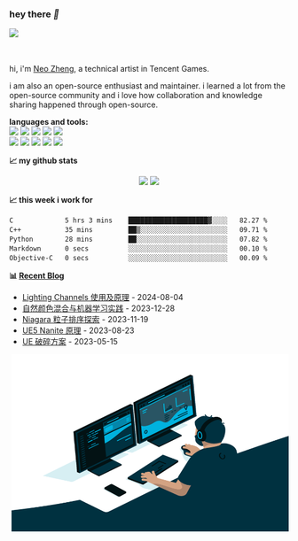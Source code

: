 ### hey there *👋*



![](https://komarev.com/ghpvc/?username=aIFzzf&color=blue)

<br />

hi, i'm [Neo Zheng](https://neozheng.cn/), a technical artist in Tencent Games.

i am also an open-source enthusiast and maintainer. i learned a lot from the open-source community and i love how collaboration and knowledge sharing happened through open-source.




**languages and tools:**  
![](https://img.shields.io/badge/OS-Linux-informational?style=flat&logo=linux&logoColor=white&color=red)
![](https://img.shields.io/badge/C++-Code-blue.svg?style=flat&logo=c%2B%2B)
![](https://img.shields.io/badge/Code-Python-informational?style=flat&logo=python&logoColor=white&color=green)
![](https://img.shields.io/badge/Code-Git-informational?style=flat&logo=Git&logoColor=white&color=yellow)
![](https://img.shields.io/badge/Code-html-informational?style=flat&logo=HTML&logoColor=white&color=orange)
<br />
![](https://img.shields.io/badge/maya-informational?style=flat&logo=maya&logoColor=white&color=lightgreen)
![](https://img.shields.io/badge/3dsmax-informational?style=flat&logo=3dsmax&logoColor=white&color=green)
![](https://img.shields.io/badge/photoshop-informational?style=flat&logo=photoshop&logoColor=white&color=blue)
![](https://img.shields.io/badge/unreal-informational?style=flat&logo=unreal&logoColor=white&color=blueviolet)
![](https://img.shields.io/badge/unity-informational?style=flat&logo=unity&logoColor=white&color=lightgray)


**📈 my github stats**

<div align="center">
<span>  </span>
<img height="170px" src="https://github-readme-stats-mu-puce.vercel.app/api?username=aIFzzf" /><span>  </span><img height="170px" src="https://github-readme-stats-mu-puce.vercel.app/api/top-langs/?username=aIFzzf&layout=compact&langs_count=8" />
<span>  </span>
</div>



**📈 this week i work for**


<!--START_SECTION:waka-->

```txt
C             5 hrs 3 mins    ████████████████████▓░░░░   82.27 %
C++           35 mins         ██▒░░░░░░░░░░░░░░░░░░░░░░   09.71 %
Python        28 mins         ██░░░░░░░░░░░░░░░░░░░░░░░   07.82 %
Markdown      0 secs          ░░░░░░░░░░░░░░░░░░░░░░░░░   00.10 %
Objective-C   0 secs          ░░░░░░░░░░░░░░░░░░░░░░░░░   00.09 %
```

<!--END_SECTION:waka-->



 **📊 <a href="https://neozheng.cn/" target="_blank">Recent Blog</a>** 

 <!-- START_SECTION:blog -->
* <a href='http://example.com/2024/08/04/Lighting%20Channels%20%E4%BD%BF%E7%94%A8%E5%8F%8A%E5%8E%9F%E7%90%86/' target='_blank'>Lighting Channels 使用及原理</a> - 2024-08-04
* <a href='http://example.com/2023/12/28/%E8%87%AA%E7%84%B6%E9%A2%9C%E8%89%B2%E6%B7%B7%E5%90%88%E4%B8%8E%E6%9C%BA%E5%99%A8%E5%AD%A6%E4%B9%A0%E5%AE%9E%E8%B7%B5/' target='_blank'>自然颜色混合与机器学习实践</a> - 2023-12-28
* <a href='http://example.com/2023/11/19/Niagara%E7%B2%92%E5%AD%90%E6%8E%92%E5%BA%8F%E6%8E%A2%E7%B4%A2/' target='_blank'>Niagara 粒子排序探索</a> - 2023-11-19
* <a href='http://example.com/2023/08/24/UE5%20Nanite%20%E5%8E%9F%E7%90%86/' target='_blank'>UE5 Nanite 原理</a> - 2023-08-23
* <a href='http://example.com/2023/05/15/UE%20%E7%A0%B4%E7%A2%8E%E6%96%B9%E6%A1%88/' target='_blank'>UE 破碎方案</a> - 2023-05-15
<!-- END_SECTION:blog --> 



<img align="right" alt="GIF" src="https://github.com/aIFzzf/aIFzzf/blob/main/code.gif?raw=true" width="500" height="320" />
